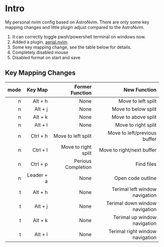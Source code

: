 # Intro

My personal nvim config based on AstroNvim.
There are only some key mapping changes and little plugin adjust compared to the AstroNvim.

1. It can correctly toggle pwsh/powershell terminal on windows now.
2. Added a plugin, [aerial.nvim](https://github.com/stevearc/aerial.nvim).
3. Some key mapping change, see the table below for details.
4. Completely disabled mouse
5. Disabled format on start and save

## Key Mapping Changes
| mode| Key Map| Former Function| New Function|
|---:|---:|---:|---:|
| n| Alt + h| None| Move to left split|
| n| Alt + j| None| Move to below split|
| n| Alt + k| None| Move to above split|
| n| Alt + l| None| Move to right split|
| n| Ctrl + h| Move to left split| Move to left/previous buffer|
| n| Ctrl + l| Move to right split| Move to right/next buffer|
| n| Ctrl + p| Perious Completion| Find files|
| n| Leader + a| None| Open code outline|
| t| Alt + h| None| Terimal left window navigation|
| t| Alt + j| None| Terimal down window navigation|
| t| Alt + k| None| Terimal up window navigation|
| t| Alt + l| None| Terimal right window navigation|

